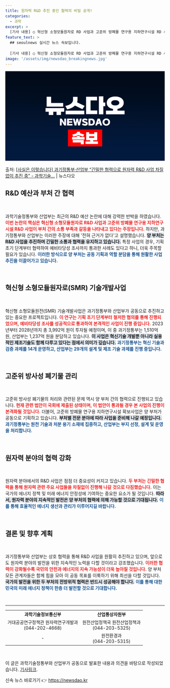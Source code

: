 ```yaml
---
title: 원자력 R&D 추진 중인 협력의 비밀 공개!
categories:
  - 과학
excerpt: >
  [기사 내용] ○ 혁신형 소형모듈원자로 RD 사업과 고준위 방폐물 연구용 지하연구시설 RD 사업이 부처 간 …
feature_text: >
  ## seoulnews 실시간 뉴스 속보입니다.

  [기사 내용] ○ 혁신형 소형모듈원자로 RD 사업과 고준위 방폐물 연구용 지하연구시설 RD 사업이 부처 간 …
image: '/assets/img/newsdao_breakingnews.jpg'
---
```


![뉴스다오 속보](/assets/img/newsdao_breakingnews.jpg)

<p>출처: <a href="https://newsdao.kr/2169" rel="dofollow">[사실은 이렇습니다] 과기정통부·산업부 “긴밀한 협력으로 원자력 R&D 사업 차질없이 추진 중” - 과학기술…</a> | 뉴스다오</p>

<h2 data-ke-size="size26">R&D 예산과 부처 간 협력</h2>

<p data-ke-size="size16">&nbsp;</p>

과학기술정통부와 산업부는 최근의 R&D 예산 논란에 대해 강력한 반박을 하였습니다. <b><span style="color: #ee2323;">이번 논란의 핵심은 혁신형 소형모듈원자로 R&D 사업과 고준위 방폐물 연구용 지하연구시설 R&D 사업이 부처 간의 소통 부족과 갈등을 나타내고 있다는 주장입니다.</span></b> 하지만, 과기정통부와 산업부는 이러한 주장에 대해 '전혀 근거가 없다'고 설명했습니다. <b><span style="background-color: #21538527;">양 부처는 R&D 사업을 추진하며 긴밀한 소통과 협력을 유지하고 있습니다.</span></b> 특정 사업의 경우, 기획 초기 단계부터 협력하여 예비타당성 조사까지 통과한 사례도 있다고 하니, 더욱 주목할 필요가 있습니다. <b><span style="color: #1a5490;">이러한 방식으로 양 부처는 공동 기획과 역할 분담을 통해 원활한 사업 추진을 이끌어가고 있습니다.</span></b>

<p data-ke-size="size16">&nbsp;</p>

<h2 data-ke-size="size26">혁신형 소형모듈원자로(SMR) 기술개발사업</h2>

<p data-ke-size="size16">&nbsp;</p>

혁신형 소형모듈원전(SMR) 기술개발사업은 과기정통부와 산업부가 공동으로 추진하고 있는 중요한 프로젝트입니다. <b><span style="color: #ee2323;">이 연구는 기획 초기 단계부터 철저한 협의를 통해 진행되었으며, 예비타당성 조사를 성공적으로 통과하여 본격적인 사업이 진행 중입니다.</span></b> 2023년부터 2028년까지 총 3,992억 원이 투자될 예정이며, 이 중 과기정통부는 1,510억 원, 산업부는 1,237억 원을 분담하고 있습니다. <b><span style="background-color: #21538527;">이 사업은 혁신기술 개발뿐 아니라 실용적인 제조기술도 함께 다루고 있다는 점에서 의미가 깊습니다.</span></b> <b><span style="color: #1a5490;">과기정통부는 혁신 기술과 검증 과제를 14개 운영하고, 산업부는 29개의 설계 및 제조 기술 과제를 진행 중입니다.</span></b>

<p data-ke-size="size16">&nbsp;</p>

<h2 data-ke-size="size26">고준위 방사성 폐기물 관리</h2>

<p data-ke-size="size16">&nbsp;</p>

고준위 방사성 폐기물의 처리와 관련된 문제 역시 양 부처 간의 협력으로 진행되고 있습니다. <b><span style="color: #ee2323;">현재 관련 법안이 국회에 제출된 상태이며, 이 법안이 통과될 경우 본 사업의 진행이 본격화될 것입니다.</span></b> 더불어, 고준위 방폐물 연구용 지하연구시설 확보사업은 양 부처가 공동으로 기획하고 있습니다. <b><span style="background-color: #21538527;">부처별 전문 분야에 따라 사업을 준비해 나갈 예정입니다.</span></b> <b><span style="color: #1a5490;">과기정통부는 원천 기술과 처분 용기 소재에 집중하고, 산업부는 부지 선정, 설계 및 운영을 처리합니다.</span></b>

<p data-ke-size="size16">&nbsp;</p>

<h2 data-ke-size="size26">원자력 분야의 협력 강화</h2>

<p data-ke-size="size16">&nbsp;</p>

원자력 분야에서의 R&D 사업은 점점 더 중요성이 커지고 있습니다. <b><span style="color: #ee2323;">두 부처는 긴밀한 협력을 통해 원자력 관련 주요 사업들을 차질없이 진행해 나갈 것으로 다짐했습니다.</span></b> 이는 국가의 에너지 정책 및 미래 에너지 안정성에 기여하는 중요한 요소가 될 것입니다. <b><span style="background-color: #21538527;">따라서, 원자력 분야의 지속적인 발전은 양 부처의 협력에 의해 가능할 것으로 기대됩니다.</span></b> <b><span style="color: #1a5490;">이를 통해 효율적인 에너지 생산과 관리가 이루어지길 바랍니다.</span></b>

<p data-ke-size="size16">&nbsp;</p>

<h2 data-ke-size="size26">결론 및 향후 계획</h2>

<p data-ke-size="size16">&nbsp;</p>

과기정통부와 산업부는 상호 협력을 통해 R&D 사업을 원활히 추진하고 있으며, 앞으로도 원자력 분야의 발전을 위한 지속적인 노력을 다할 것이라고 강조했습니다. <b><span style="color: #ee2323;">이러한 협력이 강화될수록 국민의 안전과 에너지의 지속 가능성이 더욱 높아질 것입니다.</span></b> 양 부처 모든 관계자들은 함께 힘을 모아 이 공동 목표를 이룩하기 위해 최선을 다할 것입니다. <b><span style="background-color: #21538527;">국가의 발전을 위한 두 부처의 전방위적 협력은 반드시 성공해야 합니다.</span></b> <b><span style="color: #1a5490;">이를 통해 대한민국의 미래 에너지 정책이 한층 더 발전할 것으로 기대합니다.</span></b>

<p data-ke-size="size16">&nbsp;</p>

<hr />

<table>
    <tr>
        <td style="text-align: center; height: 17px;"><b>과학기술정보통신부</b></td>
        <td style="text-align: center; height: 17px;"><b>산업통상자원부</b></td>
    </tr>
    <tr>
        <td style="text-align: center; height: 17px;">거대공공연구정책관 원자력연구개발과<br>(044-202-4668)</td>
        <td style="text-align: center; height: 17px;">원전산업정책국 원전산업정책과<br>(044-203-5325)</td>
    </tr>
    <tr>
        <td style="text-align: center; height: 17px;">-</td>
        <td style="text-align: center; height: 17px;">원전환경과<br>(044-203-5315)</td>
    </tr>
</table>

<p data-ke-size="size16">&nbsp;</p>

<p data-ke-size="size16">이 글은 과학기술정통부와 산업부가 공동으로 발표한 내용과 의견을 바탕으로 작성되었습니다. <a href="https://newsdao.kr/2169">기사링크</a>.</p>  

신속 뉴스 바로가기 👉 <a href="https://newsdao.kr" rel="dofollow">https://newsdao.kr</a>


